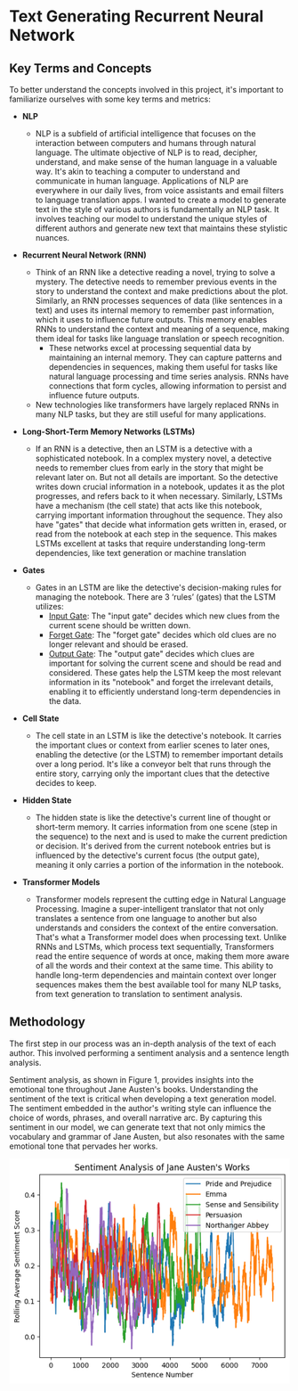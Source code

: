 # Text Generating Recurrent Neural Network

## Key Terms and Concepts
To better understand the concepts involved in this project, it's important to familiarize ourselves with some key terms and metrics:

* **NLP**
    * NLP is a subfield of artificial intelligence that focuses on the interaction between computers and humans through natural language. The ultimate objective of NLP is to read, decipher, understand, and make sense of the human language in a valuable way. It's akin to teaching a computer to understand and communicate in human language. Applications of NLP are everywhere in our daily lives, from voice assistants and email filters to language translation apps. I wanted to create a model to generate text in the style of various authors is fundamentally an NLP task. It involves teaching our model to understand the unique styles of different authors and generate new text that maintains these stylistic nuances.

* **Recurrent Neural Network (RNN)**
    * Think of an RNN like a detective reading a novel, trying to solve a mystery. The detective needs to remember previous events in the story to understand the context and make predictions about the plot. Similarly, an RNN processes sequences of data (like sentences in a text) and uses its internal memory to remember past information, which it uses to influence future outputs. This memory enables RNNs to understand the context and meaning of a sequence, making them ideal for tasks like language translation or speech recognition.
        * These networks excel at processing sequential data by maintaining an internal memory. They can capture patterns and dependencies in sequences, making them useful for tasks like natural language processing and time series analysis. RNNs have connections that form cycles, allowing information to persist and influence future outputs.
    * New technologies like transformers have largely replaced RNNs in many NLP tasks, but they are still useful for many applications.

* **Long-Short-Term Memory Networks (LSTMs)**
    * If an RNN is a detective, then an LSTM is a detective with a sophisticated notebook. In a complex mystery novel, a detective needs to remember clues from early in the story that might be relevant later on. But not all details are important. So the detective writes down crucial information in a notebook, updates it as the plot progresses, and refers back to it when necessary. Similarly, LSTMs have a mechanism (the cell state) that acts like this notebook, carrying important information throughout the sequence. They also have "gates" that decide what information gets written in, erased, or read from the notebook at each step in the sequence. This makes LSTMs excellent at tasks that require understanding long-term dependencies, like text generation or machine translation


* **Gates**
    * Gates in an LSTM are like the detective's decision-making rules for managing the notebook. There are 3 ‘rules’ (gates) that the LSTM utilizes:
        * <u>Input Gate</u>: The "input gate" decides which new clues from the current scene should be written down. 
        * <u>Forget Gate</u>: The "forget gate" decides which old clues are no longer relevant and should be erased. 
        * <u>Output Gate</u>: The "output gate" decides which clues are important for solving the current scene and should be read and considered. These gates help the LSTM keep the most relevant information in its "notebook" and forget the irrelevant details, enabling it to efficiently understand long-term dependencies in the data.

* **Cell State**
    * The cell state in an LSTM is like the detective's notebook. It carries the important clues or context from earlier scenes to later ones, enabling the detective (or the LSTM) to remember important details over a long period. It's like a conveyor belt that runs through the entire story, carrying only the important clues that the detective decides to keep.

* **Hidden State**
    * The hidden state is like the detective's current line of thought or short-term memory. It carries information from one scene (step in the sequence) to the next and is used to make the current prediction or decision. It's derived from the current notebook entries but is influenced by the detective's current focus (the output gate), meaning it only carries a portion of the information in the notebook.


* **Transformer Models**
    * Transformer models represent the cutting edge in Natural Language Processing. Imagine a super-intelligent translator that not only translates a sentence from one language to another but also understands and considers the context of the entire conversation. That's what a Transformer model does when processing text. Unlike RNNs and LSTMs, which process text sequentially, Transformers read the entire sequence of words at once, making them more aware of all the words and their context at the same time. This ability to handle long-term dependencies and maintain context over longer sequences makes them the best available tool for many NLP tasks, from text generation to translation to sentiment analysis.


## Methodology

The first step in our process was an in-depth analysis of the text of each author. This involved performing a sentiment analysis and a sentence length analysis.

Sentiment analysis, as shown in Figure 1, provides insights into the emotional tone throughout Jane Austen's books. Understanding the sentiment of the text is critical when developing a text generation model. The sentiment embedded in the author's writing style can influence the choice of words, phrases, and overall narrative arc. By capturing this sentiment in our model, we can generate text that not only mimics the vocabulary and grammar of Jane Austen, but also resonates with the same emotional tone that pervades her works.

![Sentiment Analysis](images/image3.png)